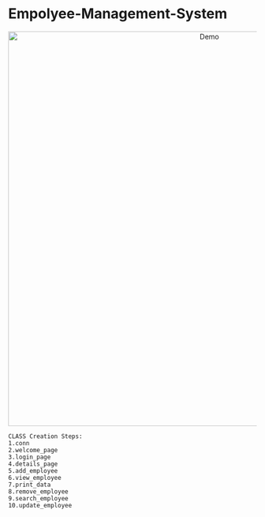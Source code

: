 # Empolyee-Management-System


<p align="center">
  <img src="https://raw.githubusercontent.com/andreasbm/readme/master/assets/demo.gif" alt="Demo" width="800" />
</p>
<!-- A Project which easily handle employee data with mysql database by performing CRUD Operation. -->

```
CLASS Creation Steps:
1.conn
2.welcome_page
3.login_page
4.details_page
5.add_employee
6.view_employee
7.print_data
8.remove_employee
9.search_employee
10.update_employee
```

